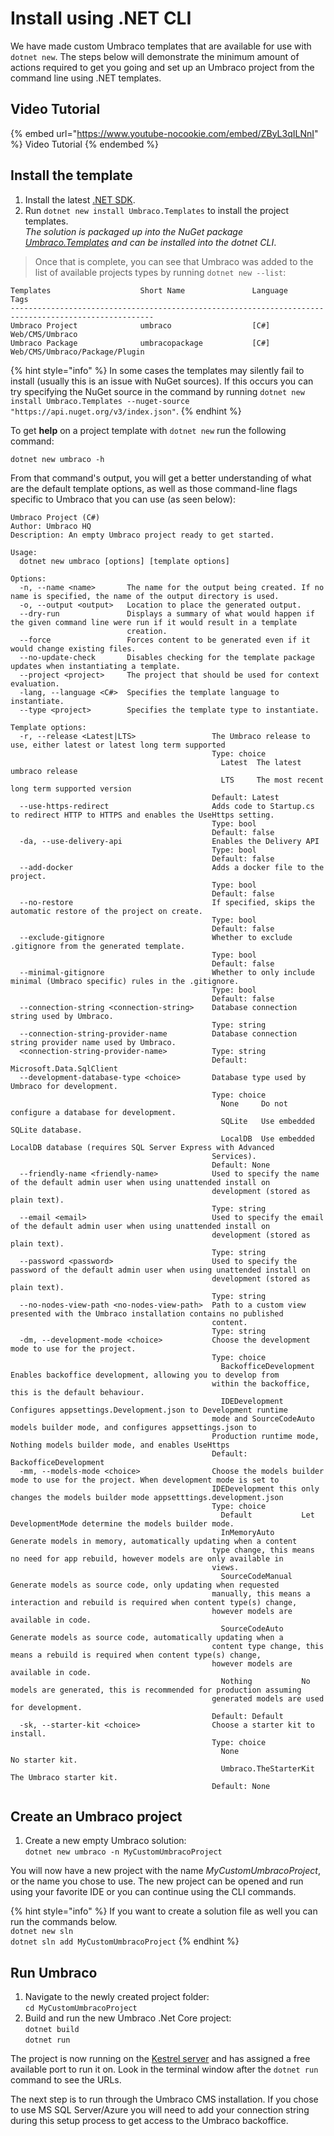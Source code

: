 # Install using .NET CLI

We have made custom Umbraco templates that are available for use with `dotnet new`. The steps below will demonstrate the minimum amount of actions required to get you going and set up an Umbraco project from the command line using .NET templates.

## Video Tutorial

{% embed url="https://www.youtube-nocookie.com/embed/ZByL3qILNnI" %}
Video Tutorial
{% endembed %}

## Install the template

1. Install the latest [.NET SDK](https://dotnet.microsoft.com/download).
2. Run `dotnet new install Umbraco.Templates` to install the project templates.\
    _The solution is packaged up into the NuGet package_ [_Umbraco.Templates_](https://www.nuget.org/packages/Umbraco.Templates) _and can be installed into the dotnet CLI_.

> Once that is complete, you can see that Umbraco was added to the list of available projects types by running `dotnet new --list`:

```
Templates                    Short Name               Language          Tags
------------------------------------------------------------------------------------------------------
Umbraco Project              umbraco                  [C#]              Web/CMS/Umbraco
Umbraco Package              umbracopackage           [C#]              Web/CMS/Umbraco/Package/Plugin
```

{% hint style="info" %}
In some cases the templates may silently fail to install (usually this is an issue with NuGet sources). If this occurs you can try specifying the NuGet source in the command by running `dotnet new install Umbraco.Templates --nuget-source "https://api.nuget.org/v3/index.json"`.
{% endhint %}

To get **help** on a project template with `dotnet new` run the following command:

`dotnet new umbraco -h`

From that command's output, you will get a better understanding of what are the default template options, as well as those command-line flags specific to Umbraco that you can use (as seen below):

```
Umbraco Project (C#)
Author: Umbraco HQ
Description: An empty Umbraco project ready to get started.

Usage:
  dotnet new umbraco [options] [template options]

Options:
  -n, --name <name>       The name for the output being created. If no name is specified, the name of the output directory is used.
  -o, --output <output>   Location to place the generated output.
  --dry-run               Displays a summary of what would happen if the given command line were run if it would result in a template
                          creation.
  --force                 Forces content to be generated even if it would change existing files.
  --no-update-check       Disables checking for the template package updates when instantiating a template.
  --project <project>     The project that should be used for context evaluation.
  -lang, --language <C#>  Specifies the template language to instantiate.
  --type <project>        Specifies the template type to instantiate.

Template options:
  -r, --release <Latest|LTS>                 The Umbraco release to use, either latest or latest long term supported
                                             Type: choice
                                               Latest  The latest umbraco release
                                               LTS     The most recent long term supported version
                                             Default: Latest
  --use-https-redirect                       Adds code to Startup.cs to redirect HTTP to HTTPS and enables the UseHttps setting.
                                             Type: bool
                                             Default: false
  -da, --use-delivery-api                    Enables the Delivery API
                                             Type: bool
                                             Default: false
  --add-docker                               Adds a docker file to the project.
                                             Type: bool
                                             Default: false
  --no-restore                               If specified, skips the automatic restore of the project on create.
                                             Type: bool
                                             Default: false
  --exclude-gitignore                        Whether to exclude .gitignore from the generated template.
                                             Type: bool
                                             Default: false
  --minimal-gitignore                        Whether to only include minimal (Umbraco specific) rules in the .gitignore.
                                             Type: bool
                                             Default: false
  --connection-string <connection-string>    Database connection string used by Umbraco.
                                             Type: string
  --connection-string-provider-name          Database connection string provider name used by Umbraco.
  <connection-string-provider-name>          Type: string
                                             Default: Microsoft.Data.SqlClient
  --development-database-type <choice>       Database type used by Umbraco for development.
                                             Type: choice
                                               None     Do not configure a database for development.
                                               SQLite   Use embedded SQLite database.
                                               LocalDB  Use embedded LocalDB database (requires SQL Server Express with Advanced
                                             Services).
                                             Default: None
  --friendly-name <friendly-name>            Used to specify the name of the default admin user when using unattended install on
                                             development (stored as plain text).
                                             Type: string
  --email <email>                            Used to specify the email of the default admin user when using unattended install on
                                             development (stored as plain text).
                                             Type: string
  --password <password>                      Used to specify the password of the default admin user when using unattended install on
                                             development (stored as plain text).
                                             Type: string
  --no-nodes-view-path <no-nodes-view-path>  Path to a custom view presented with the Umbraco installation contains no published
                                             content.
                                             Type: string
  -dm, --development-mode <choice>           Choose the development mode to use for the project.
                                             Type: choice
                                               BackofficeDevelopment  Enables backoffice development, allowing you to develop from
                                             within the backoffice, this is the default behaviour.
                                               IDEDevelopment         Configures appsettings.Development.json to Development runtime
                                             mode and SourceCodeAuto models builder mode, and configures appsettings.json to
                                             Production runtime mode, Nothing models builder mode, and enables UseHttps
                                             Default: BackofficeDevelopment
  -mm, --models-mode <choice>                Choose the models builder mode to use for the project. When development mode is set to
                                             IDEDevelopment this only changes the models builder mode appsetttings.development.json
                                             Type: choice
                                               Default           Let DevelopmentMode determine the models builder mode.
                                               InMemoryAuto      Generate models in memory, automatically updating when a content
                                             type change, this means no need for app rebuild, however models are only available in
                                             views.
                                               SourceCodeManual  Generate models as source code, only updating when requested
                                             manually, this means a interaction and rebuild is required when content type(s) change,
                                             however models are available in code.
                                               SourceCodeAuto    Generate models as source code, automatically updating when a
                                             content type change, this means a rebuild is required when content type(s) change,
                                             however models are available in code.
                                               Nothing           No models are generated, this is recommended for production assuming
                                             generated models are used for development.
                                             Default: Default
  -sk, --starter-kit <choice>                Choose a starter kit to install.
                                             Type: choice
                                               None                   No starter kit.
                                               Umbraco.TheStarterKit  The Umbraco starter kit.
                                             Default: None
```

## Create an Umbraco project

1. Create a new empty Umbraco solution:\
   `dotnet new umbraco -n MyCustomUmbracoProject`

You will now have a new project with the name _MyCustomUmbracoProject_, or the name you chose to use. The new project can be opened and run using your favorite IDE or you can continue using the CLI commands.

{% hint style="info" %}
If you want to create a solution file as well you can run the commands below.\
`dotnet new sln`\
`dotnet sln add MyCustomUmbracoProject`
{% endhint %}

## Run Umbraco

1. Navigate to the newly created project folder:\
   `cd MyCustomUmbracoProject`
2. Build and run the new Umbraco .Net Core project:\
   `dotnet build`\
   `dotnet run`

The project is now running on the [Kestrel server](https://docs.microsoft.com/en-us/aspnet/core/fundamentals/servers/?view=aspnetcore-5.0\&tabs=windows#kestrel) and has assigned a free available port to run it on. Look in the terminal window after the `dotnet run` command to see the URLs.

The next step is to run through the Umbraco CMS installation. If you chose to use MS SQL Server/Azure you will need to add your connection string during this setup process to get access to the Umbraco backoffice.
